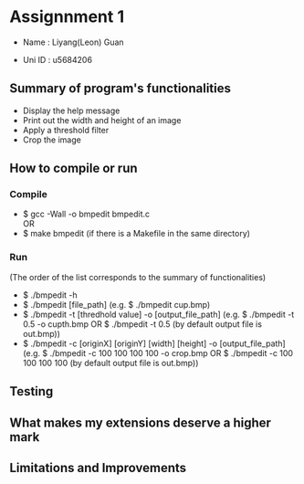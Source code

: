 # Assignnment 1 

* Name : Liyang(Leon) Guan  

* Uni ID : u5684206  

## Summary of program's functionalities  

* Display the help message  
* Print out the width and height of an image  
* Apply a threshold filter  
* Crop the image  


## How to compile or run  

### Compile  

* $ gcc -Wall -o bmpedit bmpedit.c  
OR  
* $ make bmpedit (if there is a Makefile in the same directory)  

### Run  

(The order of the list corresponds to the summary of functionalities)  
* $ ./bmpedit -h  
* $ ./bmpedit [file_path] (e.g. $ ./bmpedit cup.bmp)  
* $ ./bmpedit -t [thredhold value] -o [output_file_path] (e.g. $ ./bmpedit -t 0.5 -o cupth.bmp OR $ ./bmpedit -t 0.5 (by default output file is out.bmp))  
* $ ./bmpedit -c [originX] [originY] [width] [height] -o [output_file_path] (e.g. $ ./bmpedit -c 100 100 100 100 -o crop.bmp OR $ ./bmpedit -c 100 100 100 100 (by default output file is out.bmp))  


## Testing  

## What makes my extensions deserve a higher mark  

## Limitations and Improvements  


